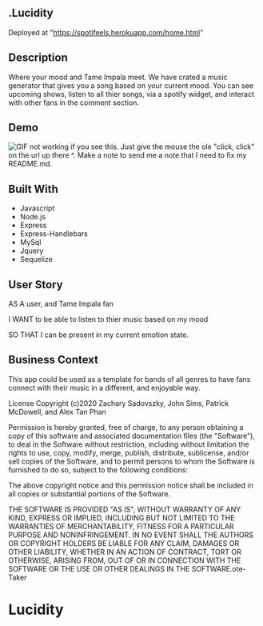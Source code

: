 
## .Lucidity

Deployed at "https://spotifeels.herokuapp.com/home.html"

## Description
Where your mood and Tame Impala meet.  We have crated a music generator that gives you a song based on your current mood.  You can see upcoming shows, listen to all thier songs, via a spotify widget, and interact with other fans in the comment section.  

## Demo

![GIF not working if you see this.  Just give the mouse the ole "click, click" on the url up there ^.  Make a note to send me a note that I need to fix my README.md. ](Develop\public\assets\img\take.gif)


## Built With 
- Javascript
- Node.js
- Express 
- Express-Handlebars
- MySql
- Jquery
- Sequelize


## User Story

AS A user, and Tame Impala fan

I WANT to be able to listen to thier music based on my mood 

SO THAT I can be present in my current emotion state. 

## Business Context

This app could be used as a template for bands of all genres to have fans connect with their music in a different, and enjoyable way.  

License
Copyright (c)2020 Zachary Sadovszky, John Sims, Patrick McDowell, and Alex Tan Phan

Permission is hereby granted, free of charge, to any person obtaining a copy of this software and associated documentation files (the "Software"), to deal in the Software without restriction, including without limitation the rights to use, copy, modify, merge, publish, distribute, sublicense, and/or sell copies of the Software, and to permit persons to whom the Software is furnished to do so, subject to the following conditions:

The above copyright notice and this permission notice shall be included in all copies or substantial portions of the Software.

THE SOFTWARE IS PROVIDED "AS IS", WITHOUT WARRANTY OF ANY KIND, EXPRESS OR IMPLIED, INCLUDING BUT NOT LIMITED TO THE WARRANTIES OF MERCHANTABILITY, FITNESS FOR A PARTICULAR PURPOSE AND NONINFRINGEMENT. IN NO EVENT SHALL THE AUTHORS OR COPYRIGHT HOLDERS BE LIABLE FOR ANY CLAIM, DAMAGES OR OTHER LIABILITY, WHETHER IN AN ACTION OF CONTRACT, TORT OR OTHERWISE, ARISING FROM, OUT OF OR IN CONNECTION WITH THE SOFTWARE OR THE USE OR OTHER DEALINGS IN THE SOFTWARE.ote-Taker
# Lucidity
